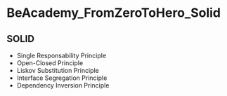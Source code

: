 # BeAcademy_FromZeroToHero_Solid

## SOLID

* Single Responsability Principle
* Open-Closed Principle
* Liskov Substitution Principle
* Interface Segregation Principle
* Dependency Inversion Principle

